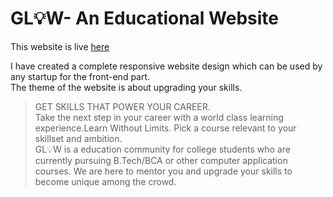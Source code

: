 <h1>GL💡W- An Educational Website</h1>

This website is live [here]()

I have created a complete responsive website design which can be used by any startup for the front-end part.
<br>The theme of the website is about upgrading your skills.

> GET SKILLS THAT POWER YOUR CAREER.<br>Take the next step in your career with a world class learning experience.Learn Without Limits. Pick a course relevant to your skillset and ambition.<br>
GL💡W is a education community for college students who are currently pursuing B.Tech/BCA or other computer application courses. We are here to mentor you and upgrade your skills to become unique among the crowd.<br>
